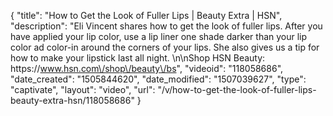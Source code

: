 {
    "title": "How to Get the Look of Fuller Lips | Beauty Extra | HSN",
    "description": "Eli Vincent shares how to get the look of fuller lips. After you have applied your lip color, use a lip liner one shade darker than your lip color ad color-in around the corners of your lips. She also gives us a tip for how to make your lipstick last all night. \n\nShop HSN Beauty: https:\/\/www.hsn.com\/shop\/beauty\/bs",
    "videoid": "118058686",
    "date_created": "1505844620",
    "date_modified": "1507039627",
    "type": "captivate",
    "layout": "video",
    "url": "\/v\/how-to-get-the-look-of-fuller-lips-beauty-extra-hsn\/118058686"
}